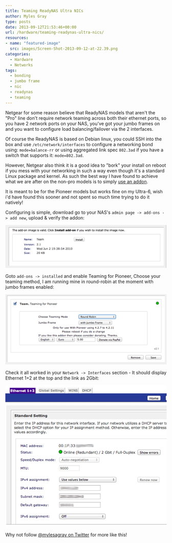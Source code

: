```yaml
---
title: Teaming ReadyNAS Ultra NICs
author: Myles Gray
type: posts
date: 2013-09-12T21:53:46+00:00
url: /hardware/teaming-readynas-ultra-nics/
resources:
- name: "featured-image"
  src: images/Screen-Shot-2013-09-12-at-22.39.png
categories:
  - Hardware
  - Networks
tags:
  - bonding
  - jumbo frame
  - nic
  - readynas
  - teaming
---
```


Netgear for some reason believe that ReadyNAS models that aren't the "Pro" line don't require network teaming across both their ethernet ports, so you have 2 network ports on your NAS, you've got your jumbo frames on and you want to configure load balancing/failover via the 2 interfaces.

Of course the ReadyNAS is based on Debian linux, you could SSH into the box and use `/etc/network/interfaces` to configure a networking bond using: `mode=balance-rr` or using aggregated link spec `802.3ad` if you have a switch that supports it: `mode=802.3ad`.

However, Netgear also think it is a good idea to "bork" your install on reboot if you mess with your networking in such a way even though it's a standard Linux package and kernel. As such the best way I have found to achieve what we are after on the non-pro models is to simply [use an addon][1].

It is meant to be for the Pioneer models but works fine on my Ultra-6, wish i'd have found this sooner and not spent so much time trying to do it natively!

Configuring is simple, download go to your NAS's `admin page -> add-ons -> add new`, upload & verify the addon:

![Teaming for Pioneer - Upload and Verify][2]

Goto `add-ons -> installed` and enable Teaming for Pioneer, Choose your teaming method, I am running mine in round-robin at the moment with jumbo frames enabled:

![Enable Add-On and select method][3]

Check it all worked in your `Network -> Interfaces` section - It should display Ethernet 1+2 at the top and the link as 2Gbit:

![2Gb redundant connections][4]

Why not follow [@mylesagray on Twitter][5] for more like this!

 [1]: http://www.readynas.com/contributed/super-poussin/PRO-Team_2.1.bin
 [2]: images/Screen-Shot-2014-02-20-at-00.00.16.png
 [3]: images/Screen-Shot-2013-09-12-at-22.39.17.png
 [4]: images/Screen-Shot-2013-09-12-at-22.39.png
 [5]: https://twitter.com/mylesagray